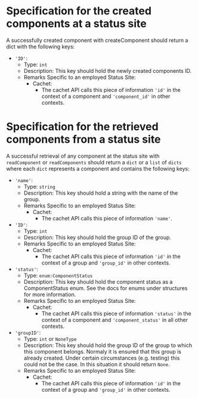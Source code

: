 # Specification for the created components at a status site

A successfully created component with createComponent should return a dict with the following keys:
- `'ID'`:
    - Type: `int`
    - Description: This key should hold the newly created components ID.
    - Remarks Specific to an employed Status Site:
        - Cachet:
            - The cachet API calls this piece of information `'id'` in the context of a component and `'component_id'` in other contexts.


# Specification for the retrieved components from a status site

A successful retrieval of any component at the status site with `readComponent` or `readComponents` should return a `dict` or a `list` of `dicts`
where each `dict` represents a component and contains the following keys:
- `'name'`:
    - Type: `string`
    - Description: This key should hold a string with the name of the group.
    - Remarks Specific to an employed Status Site:
        - Cachet:
            - The cachet API calls this piece of information `'name'`.
- `'ID'`:
    - Type: `int`
    - Description: This key should hold the group ID of the group.
    - Remarks Specific to an employed Status Site:
        - Cachet:
            - The cachet API calls this piece of information `'id'` in the context of a group and `'group_id'` in other contexts.
- `'status'`:
    - Type: `enum:ComponentStatus`
    - Description: This key should hold the component status as a ComponentStatus enum. See the docs for enums under structures for more information.
    - Remarks Specific to an employed Status Site:
        - Cachet:
            - The cachet API calls this piece of information `'status'` in the context of a component and `'component_status'` in all other contexts.
- `'groupID'`:
    - Type: `int` or `NoneType`
    - Description: This key should hold the group ID of the group to which this component belongs. Normaly it is ensured that this group
                   is already created. Under certain circumstances (e.g. testing) this could not be the case. In this situation it should
                   return `None`.
    - Remarks Specific to an employed Status Site:
        - Cachet:
            - The cachet API calls this piece of information `'id'` in the context of a group and `'group_id'` in other contexts.

